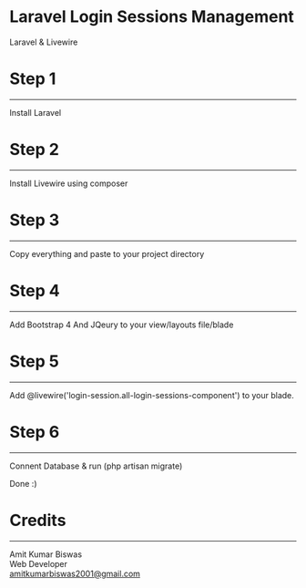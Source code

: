 # Laravel Login Sessions Management
Laravel & Livewire

# Step 1
-------------------
Install Laravel

# Step 2
-------------------
Install Livewire using composer

# Step 3
-------------------
Copy everything and paste to your project directory

# Step 4
-------------------
Add Bootstrap 4 And JQeury to your view/layouts file/blade

# Step 5
-------------------
Add @livewire('login-session.all-login-sessions-component') to your blade.

# Step 6
-------------------
Connent Database & run (php artisan migrate)


Done :)


# Credits
--------
Amit Kumar Biswas <br>
Web Developer <br > 
amitkumarbiswas2001@gmail.com <br>
